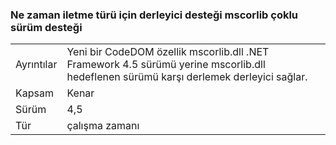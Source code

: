 ### <a name="compiler-support-for-type-forwarding-when-multi-targeting-mscorlib"></a>Ne zaman iletme türü için derleyici desteği mscorlib çoklu sürüm desteği

|   |   |
|---|---|
|Ayrıntılar|Yeni bir CodeDOM özellik mscorlib.dll .NET Framework 4.5 sürümü yerine mscorlib.dll hedeflenen sürümü karşı derlemek derleyici sağlar.|
|Kapsam|Kenar|
|Sürüm|4,5|
|Tür|çalışma zamanı|

